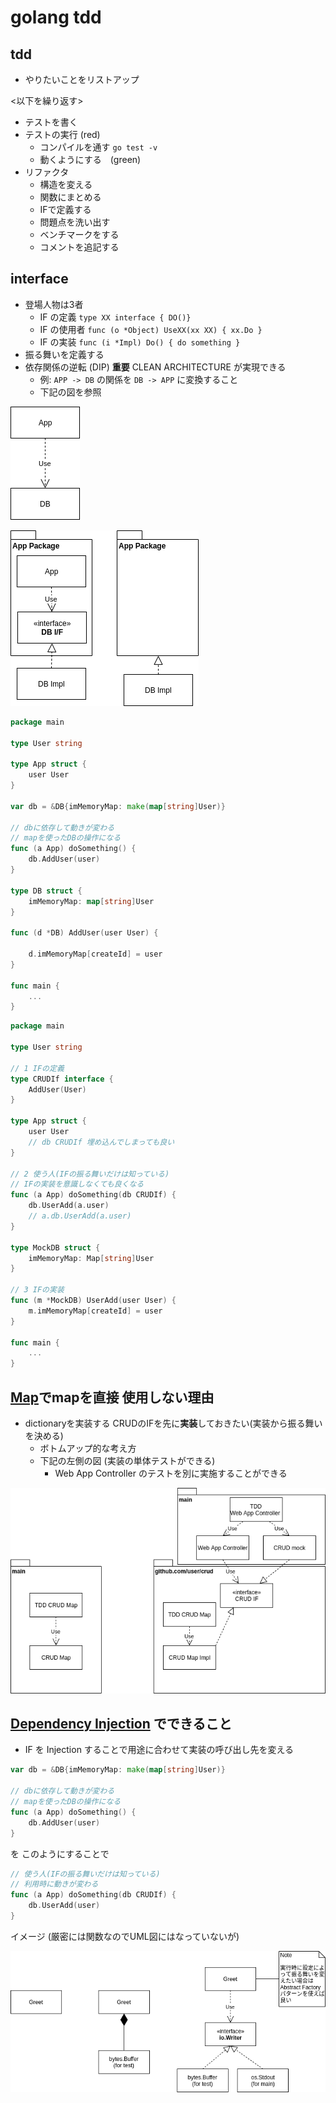 # golang tdd

## tdd

- やりたいことをリストアップ

<以下を繰り返す>

- テストを書く
- テストの実行 (red)
    - コンパイルを通す `go test -v`
    - 動くようにする　(green)
- リファクタ
    - 構造を変える
    - 関数にまとめる
    - IFで定義する
    - 問題点を洗い出す
    - ベンチマークをする
    - コメントを追記する

## interface

- 登場人物は3者
    - IF の定義 `type XX interface { DO()}`
    - IF の使用者 `func (o *Object) UseXX(xx XX) { xx.Do }`
    - IF の実装 `func (i *Impl) Do() { do something }`
- 振る舞いを定義する
- 依存関係の逆転 (DIP) **重要** CLEAN ARCHITECTURE が実現できる
    - 例: `APP -> DB` の関係を `DB -> APP` に変換すること
    - 下記の図を参照

![if1](if1.png)

![if2](if2.png)

```go
package main

type User string

type App struct {
    user User
}

var db = &DB{imMemoryMap: make(map[string]User)}

// dbに依存して動きが変わる 
// mapを使ったDBの操作になる
func (a App) doSomething() {
    db.AddUser(user)
}

type DB struct {
    imMemoryMap: map[string]User
}

func (d *DB) AddUser(user User) {

    d.imMemoryMap[createId] = user
}

func main {
    ...
}

```

```go
package main

type User string

// 1 IFの定義
type CRUDIf interface {
    AddUser(User)
}

type App struct {
    user User
    // db CRUDIf 埋め込んでしまっても良い
}

// 2 使う人(IFの振る舞いだけは知っている)
// IFの実装を意識しなくても良くなる
func (a App) doSomething(db CRUDIf) {
    db.UserAdd(a.user)
    // a.db.UserAdd(a.user)
}

type MockDB struct {
    imMemoryMap: Map[string]User
}

// 3 IFの実装
func (m *MockDB) UserAdd(user User) {
    m.imMemoryMap[createId] = user
}

func main {
    ...
}
```

## [Map](https://github.com/quii/learn-go-with-tests/blob/master/maps.md)でmapを直接 使用しない理由

- dictionaryを実装する CRUDのIFを先に**実装**しておきたい(実装から振る舞いを決める)
    - ボトムアップ的な考え方
    - 下記の左側の図 (実装の単体テストができる)
        - Web App Controller のテストを別に実施することができる

![if3](if3.png)

## [Dependency Injection](https://github.com/quii/learn-go-with-tests/blob/master/dependency-injection.md) でできること

- IF を Injection することで用途に合わせて実装の呼び出し先を変える

```go
var db = &DB{imMemoryMap: make(map[string]User)}

// dbに依存して動きが変わる 
// mapを使ったDBの操作になる
func (a App) doSomething() {
    db.AddUser(user)
}
```
を このようにすることで

```go
// 使う人(IFの振る舞いだけは知っている)
// 利用時に動きが変わる
func (a App) doSomething(db CRUDIf) {
    db.UserAdd(user)
}
```

イメージ (厳密には関数なのでUML図にはなっていないが)

![if4](if4.png)
